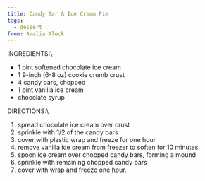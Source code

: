 ```yaml
---
title: Candy Bar & Ice Cream Pie
tags:
  - dessert
from: Amalia Aleck
---
```

INGREDIENTS:\

-   1 pint softened chocolate ice cream
-   1 9-inch (6-8 oz) cookie crumb crust
-   4 candy bars, chopped
-   1 pint vanilla ice cream
-   chocolate syrup

DIRECTIONS:\

1.  spread chocolate ice cream over crust
2.  sprinkle with 1/2 of the candy bars
3.  cover with plastic wrap and freeze for one hour
4.  remove vanilla ice cream from freezer to soften for 10 minutes
5.  spoon ice cream over chopped candy bars, forming a mound
6.  sprinkle with remaining chopped candy bars
7.  cover with wrap and freeze one hour.
